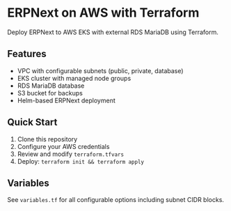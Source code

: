 # ERPNext on AWS with Terraform

Deploy ERPNext to AWS EKS with external RDS MariaDB using Terraform.

## Features

- VPC with configurable subnets (public, private, database)
- EKS cluster with managed node groups
- RDS MariaDB database
- S3 bucket for backups
- Helm-based ERPNext deployment

## Quick Start

1. Clone this repository
2. Configure your AWS credentials
3. Review and modify `terraform.tfvars`
4. Deploy: `terraform init && terraform apply`

## Variables

See `variables.tf` for all configurable options including subnet CIDR blocks.
